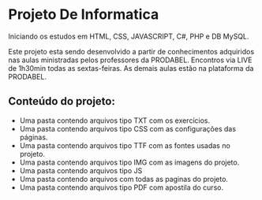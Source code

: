 # Projeto De Informatica

 Iniciando os estudos em HTML, CSS, JAVASCRIPT, C#,  PHP e DB MySQL.

 Este projeto esta sendo desenvolvido a partir de conhecimentos adquiridos nas aulas ministradas pelos professores da PRODABEL.
 Encontros via LIVE de 1h30min todas as sextas-feiras.
 As demais aulas estão na plataforma da PRODABEL. 
 
 ## Conteúdo do projeto:
 - Uma pasta contendo arquivos tipo TXT com os exercícios.
 - Uma pasta contendo arquivos tipo CSS com as configurações das páginas.
 - Uma pasta contendo arquivos tipo TTF com as fontes usadas no projeto.
 - Uma pasta contendo arquivos tipo IMG com as imagens do projeto.
 - Uma pasta contendo arquivos tipo JS  
 - Uma pasta contendo arquivos com todas as paginas do projeto.
 - Uma pasta contendo arquivos tipo PDF com apostila do curso.
